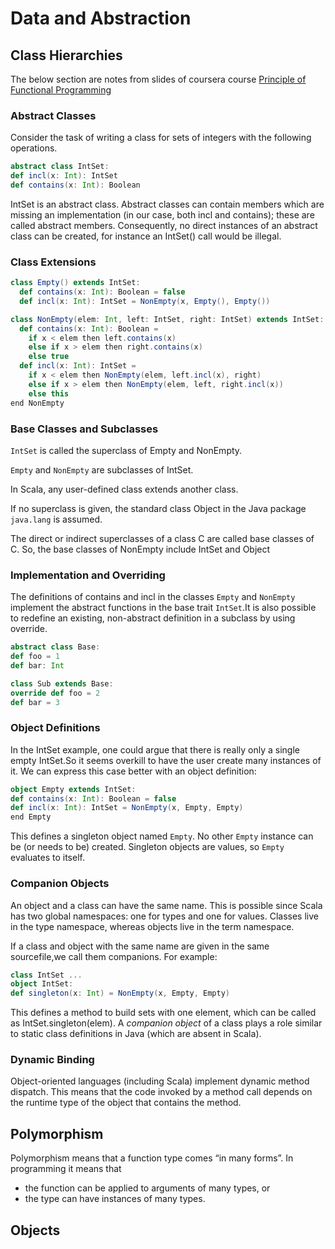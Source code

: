 # Data and Abstraction

## Class Hierarchies

The below section are notes from slides of coursera course [Principle of Functional Programming](https://d3c33hcgiwev3.cloudfront.net/zukfJeuAR_epHyXrgMf3Fw_e287337d7f18475da2e56c172ffe4de1_progfun1-3-1.pdf?Expires=1672790400&Signature=B9Yh2NFjLSDi3KxqAVazq8VV1meJwb4eJHdzGwWxrxbZYbpSuv6jEb8MD9O5yFljhk07j0L2pkm56gX5G7f~L3Nij~qFiUP4SplkUJgEl3TV-egAXcG4au3XEB5X7ekDPnd2rhQsml7FPLmYxc1d2cmSwW3mBKdq1dfvK~xZeeo_&Key-Pair-Id=APKAJLTNE6QMUY6HBC5A)


### Abstract Classes

Consider the task of writing a class for sets of integers with the following operations.

```scala
abstract class IntSet:
def incl(x: Int): IntSet
def contains(x: Int): Boolean
```

IntSet is an abstract class. Abstract classes can contain members which are missing an implementation (in our case, both incl and contains); these are called abstract members. Consequently, no direct instances of an abstract class can be created, for instance an IntSet() call would be illegal.

### Class Extensions

```scala
class Empty() extends IntSet:
  def contains(x: Int): Boolean = false
  def incl(x: Int): IntSet = NonEmpty(x, Empty(), Empty())

class NonEmpty(elem: Int, left: IntSet, right: IntSet) extends IntSet:
  def contains(x: Int): Boolean =
    if x < elem then left.contains(x)
    else if x > elem then right.contains(x)
    else true
  def incl(x: Int): IntSet =
    if x < elem then NonEmpty(elem, left.incl(x), right)
    else if x > elem then NonEmpty(elem, left, right.incl(x))
    else this
end NonEmpty
```

### Base Classes and Subclasses

`IntSet` is called the superclass of Empty and NonEmpty.

`Empty` and `NonEmpty` are subclasses of IntSet.

In Scala, any user-defined class extends another class.

If no superclass is given, the standard class Object in the Java package `java.lang` is assumed.

The direct or indirect superclasses of a class C are called base classes of C. So, the base classes of NonEmpty include IntSet and Object


### Implementation and Overriding

The definitions of contains and incl in the classes `Empty` and `NonEmpty` implement the abstract functions in the base trait `IntSet`.It is also possible to redefine an existing, non-abstract definition in a subclass by using override.

```scala
abstract class Base: 
def foo = 1 
def bar: Int 

class Sub extends Base:
override def foo = 2
def bar = 3
```

### Object Definitions

In the IntSet example, one could argue that there is really only a single
empty IntSet.So it seems overkill to have the user create many instances of it.
We can express this case better with an object definition:

```scala
object Empty extends IntSet:
def contains(x: Int): Boolean = false
def incl(x: Int): IntSet = NonEmpty(x, Empty, Empty)
end Empty
```
This defines a singleton object named `Empty`. No other `Empty` instance can be (or needs to be) created.
Singleton objects are values, so `Empty` evaluates to itself.

### Companion Objects

An object and a class can have the same name. This is possible since Scala has two global namespaces: one for types and one for values. Classes live in the type namespace, whereas objects live in the term namespace.

If a class and object with the same name are given in the same sourcefile,we call them companions. For example:

```scala
class IntSet ...
object IntSet:
def singleton(x: Int) = NonEmpty(x, Empty, Empty)
```

This defines a method to build sets with one element, which can be called as IntSet.singleton(elem). A *companion object* of a class plays a role similar to static class definitions in Java (which are absent in Scala).


### Dynamic Binding

Object-oriented languages (including Scala) implement dynamic method dispatch. This means that the code invoked by a method call depends on the runtime type of the object that contains the method.


## Polymorphism

Polymorphism means that a function type comes “in many forms”. In programming it means that
- the function can be applied to arguments of many types, or
- the type can have instances of many types.


## Objects